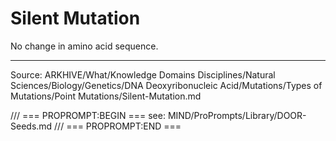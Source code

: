 # Silent Mutation

No change in amino acid sequence.

---
Source: ARKHIVE/What/Knowledge Domains Disciplines/Natural Sciences/Biology/Genetics/DNA Deoxyribonucleic Acid/Mutations/Types of Mutations/Point Mutations/Silent-Mutation.md

/// === PROPROMPT:BEGIN ===
see: MIND/ProPrompts/Library/DOOR-Seeds.md
/// === PROPROMPT:END ===
